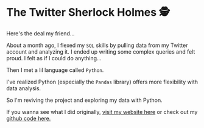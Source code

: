 # The Twitter Sherlock Holmes 🕵️

Here's the deal my friend...

About a month ago, I flexed my `SQL` skills by pulling data from my Twitter account and analyzing it. I ended up writing some complex queries and felt proud. I felt as if I could do anything...

Then I met a lil language called `Python`.

I've realized Python (especially the `Pandas` library) offers more flexibility with data analysis.

So I'm reviving the project and exploring my data with Python.

If you wanna see what I did originally, [visit my website here](https://www.dorkydata.com/projects/does-tweet-length-matter) or check out my [github code here.](https://github.com/Mike-McKee/twitter_project/blob/master/Twitter_Queries.sql)
